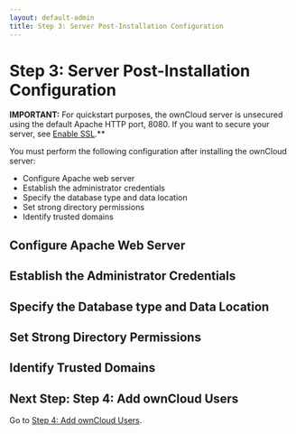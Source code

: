 ```yaml
---
layout: default-admin
title: Step 3: Server Post-Installation Configuration
---
```


# Step 3: Server Post-Installation Configuration
**IMPORTANT:** For quickstart purposes, the ownCloud server is unsecured using 
the default Apache HTTP port, 8080. If you want to secure your server, see 
[Enable SSL](https://doc.owncloud.org/server/administration_manual/installation/manual_installation.html#enable-ssl).**

You must perform the following configuration after installing the ownCloud server:
* Configure Apache web server
* Establish the administrator credentials
* Specify the database type and data location
* Set strong directory permissions
* Identify trusted domains

## Configure Apache Web Server

## Establish the Administrator Credentials

## Specify the Database type and Data Location

## Set Strong Directory Permissions

## Identify Trusted Domains

## Next Step: Step 4: Add ownCloud Users
Go to [Step 4: Add ownCloud Users](./qs_admins_addusers.html).
